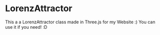 # LorenzAttractor
This a a LorenzAttractor class made in Three.js for my Website :)
You can use it if you need! :D
